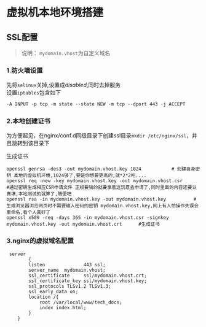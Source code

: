 # 虚拟机本地环境搭建

## SSL配置

> 说明： `mydomain.vhost`为自定义域名

### 1.防火墙设置

先将`selinux`关掉,设置成*disabled*,同时去掉服务  
设置`iptables`包含如下

```txt
-A INPUT -p tcp -m state --state NEW -m tcp --dport 443 -j ACCEPT
```

### 2.本地创建证书

为方便起见，在nginx/conf.d同级目录下创建ssl目录`mkdir /etc/nginx/ssl`，并且跳转到该目录下

生成证书

```shell
openssl genrsa -des3 -out mydomain.vhost.key 1024           # 创建自身密钥 本地的虚拟机环境,1024够了,要是你想要更高的,就*2*2吧....
openssl req -new -key mydomain.vhost.key -out mydomain.vhost.csr            #通过密钥生成相应CSR申请文件 正规要钱的就要拿着这玩意去申请了,同时里面的内容还要认真填,本地测试的就算了,随便吧
openssl rsa -in mydomain.vhost.key -out mydomain.vhost.key          #生成浏览器浏览网页时不需要输入密码的密钥 mydomain.vhost.key,网上有人怕操作失误会重命名,看个人喜好了
openssl x509 -req -days 365 -in mydomain.vhost.csr -signkey mydomain.vhost.key -out mydomain.vhost.crt      #生成证书
```

### 3.nginx的虚拟域名配置

```nginx
 server
        {
        listen              443 ssl;
        server_name  mydomain.vhost;
 		ssl_certificate     ssl/mydomain.vhost.crt;
 		ssl_certificate_key ssl/mydomain.vhost.key;
		ssl_protocols TLSv1.2 TLSv1.3;
        ssl_early_data on;
        location /{
            root /var/local/www/tech_docs;
 			index index.html;
        }
	}
```